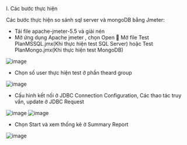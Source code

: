 I. Các bước thực hiện

Các bước thực hiện so sánh sql server và mongoDB bằng Jmeter:

- Tải file apache-jmeter-5.5 và giải nén
- Mở ứng dụng Apache jmeter , chọn Open  Mở file Test PlanMSSQL.jmx(Khi thực hiện test SQL Server) hoặc Test PlanMongo.jmx(Khi thực hiện test MongoDB)

![image](https://user-images.githubusercontent.com/118526250/205496633-31c7db8b-d50d-4387-b7d2-1c7561fc192e.png)


- Chọn số user thực hiện test ở phần theard group

![image](https://user-images.githubusercontent.com/118526250/205496646-80e5fbf7-6c1b-48a8-811e-4ec6c03d3d5b.png)


- Cấu hình kết nối ở JDBC Connection Configuration, Các thao tác truy vấn, update ở JDBC Request

![image](https://user-images.githubusercontent.com/118526250/205496651-de9061aa-9da6-4256-8dd5-3be845ee2e11.png)
![image](https://user-images.githubusercontent.com/118526250/205496658-8e2c4db3-68ef-4c72-b2e3-9e7694594120.png)


- Chọn Start và xem thống kê ở Summary Report

![image](https://user-images.githubusercontent.com/118526250/205496668-614db664-3c9a-441d-aa48-e33c98773a57.png)
  

